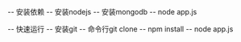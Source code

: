 -- 安装依赖
-- 安装nodejs
-- 安装mongodb
-- node app.js

-- 快速运行
-- 安装git
-- 命令行git clone 
-- npm install 
-- node app.js
